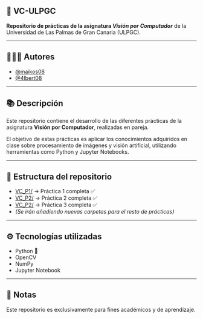 
## 📌 VC-ULPGC

**Repositorio de prácticas de la asignatura *Visión por Computador*** de la Universidad de Las Palmas de Gran Canaria (ULPGC).

---

## 🧑‍🤝‍🧑 Autores

* [@maikos08](https://github.com/maikos08)
* [@4lbert08](https://github.com/4lbert08)

---

## 📚 Descripción

Este repositorio contiene el desarrollo de las diferentes prácticas de la asignatura **Visión por Computador**, realizadas en pareja.

El objetivo de estas prácticas es aplicar los conocimientos adquiridos en clase sobre procesamiento de imágenes y visión artificial, utilizando herramientas como Python y Jupyter Notebooks.

---

## 📁 Estructura del repositorio

* [VC_P1/](https://github.com/maikos08/VC-ULPGC/tree/main/VC_P1) → Práctica 1 completa ✅
* [VC_P2/](https://github.com/maikos08/VC-ULPGC/tree/main/VC_P2) → Práctica 2 completa ✅
* [VC_P2/](https://github.com/maikos08/VC-ULPGC/tree/main/VC_P3) → Práctica 3 completa ✅
* *(Se irán añadiendo nuevas carpetas para el resto de prácticas)*

---

## ⚙️ Tecnologías utilizadas

* Python 🐍
* OpenCV
* NumPy
* Jupyter Notebook

---


## 📌 Notas

Este repositorio es exclusivamente para fines académicos y de aprendizaje.

